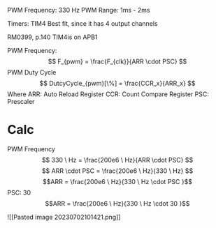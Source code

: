 PWM Frequency: 330 Hz
PWM Range: 1ms - 2ms

Timers:
TIM4
Best fit, since it has 4 output channels 

RM0399, p.140 TIM4is on APB1

PWM Frequency:
$$
F_{pwm} = \frac{F_{clk}}{ARR \cdot PSC}
$$
PWM Duty Cycle
$$
DutcyCycle_{pwm}[\%] = \frac{CCR_x}{ARR_x}
$$
Where
ARR: Auto Reload Register
CCR: Count Compare Register
PSC: Prescaler

# Calc
PWM Frequency
$$
330 \ Hz = \frac{200e6 \ Hz}{ARR \cdot PSC} 
$$
$$
ARR \cdot PSC = \frac{200e6 \ Hz}{330 \ Hz}
$$
$$ARR = \frac{200e6 \ Hz}{330 \ Hz \cdot PSC }$$
PSC: 30
$$ARR = \frac{200e6 \ Hz}{330 \ Hz \cdot 30 }$$

![[Pasted image 20230702101421.png]]